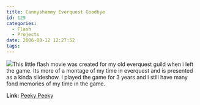 ```yaml
---
title: Cannyshammy Everquest Goodbye
id: 129
categories:
  - Flash
  - Projects
date: 2006-08-12 12:27:52
tags:
---
```


![](/wp-content/uploads/Image/Cannyshammy.jpg)This little flash movie was created for my old everquest guild when i left the game. Its more of a montage of my time in everquest and is presented as a kinda slideshow. I played the game for 3 years and i still have many fond memories of my time in the game.

**Link:** [Peeky Peeky](https://www.mikecann.co.uk/flash/cannyshammy2.html)